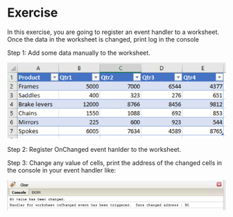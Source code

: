 # Exercise

In this exercise, you are going to register an event handler to a worksheet. Once the data in the worksheet is changed, print log in the console

Step 1: Add some data manually to the worksheet.

![Add Sample Data](https://github.com/ShawnNiu/excelapis/blob/master/docs/Events/images/add_sample_data.png)

Step 2: Register OnChanged event hanlder to the worksheet.



Step 3: Change any value of cells, print the address of the changed cells in the console in your event handler like:

![Output examples](https://github.com/ShawnNiu/excelapis/blob/master/docs/Events/images/output.png)
